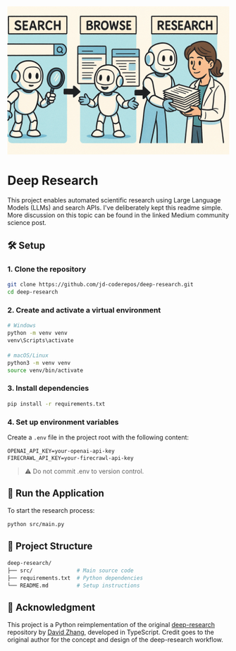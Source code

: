![Concept](assets/img/search-browse-research.png)

# Deep Research

This project enables automated scientific research using Large Language Models (LLMs) and search APIs. I've deliberately kept this readme simple. More discussion on this topic can be found in the linked Medium community science post.

## 🛠 Setup

### 1. Clone the repository
```bash
git clone https://github.com/jd-coderepos/deep-research.git
cd deep-research
```

### 2. Create and activate a virtual environment
```bash
# Windows
python -m venv venv
venv\Scripts\activate

# macOS/Linux
python3 -m venv venv
source venv/bin/activate
```

### 3. Install dependencies
```bash
pip install -r requirements.txt
```

### 4. Set up environment variables

Create a `.env` file in the project root with the following content:
```
OPENAI_API_KEY=your-openai-api-key
FIRECRAWL_API_KEY=your-firecrawl-api-key
```
> ⚠️ Do not commit .env to version control.

## 🚀 Run the Application

To start the research process:
```bash
python src/main.py
```

## 📁 Project Structure
```bash
deep-research/
├── src/              # Main source code
├── requirements.txt  # Python dependencies
└── README.md         # Setup instructions
```

## 🙌 Acknowledgment

This project is a Python reimplementation of the original [deep-research](https://github.com/dzhng/deep-research) repository by [David Zhang](https://github.com/dzhng), developed in TypeScript.
Credit goes to the original author for the concept and design of the deep-research workflow.
